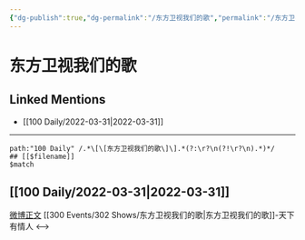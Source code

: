```yaml
---
{"dg-publish":true,"dg-permalink":"/东方卫视我们的歌","permalink":"/东方卫视我们的歌/","title":"东方卫视我们的歌","tags":[null]}
---
```


# 东方卫视我们的歌

## Linked Mentions
- [[100 Daily/2022-03-31\|2022-03-31]]


---

```expander
path:"100 Daily" /.*\[\[东方卫视我们的歌\]\].*(?:\r?\n(?!\r?\n).*)*/
## [[$filename]]
$match
```
## [[100 Daily/2022-03-31\|2022-03-31]]
[微博正文](https://m.weibo.cn/1735488797/4753202186821017) [[300 Events/302 Shows/东方卫视我们的歌\|东方卫视我们的歌]]-天下有情人
<-->

